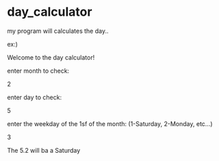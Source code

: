 # day_calculator

my program will calculates the day..

ex:)

Welcome to the day calculator!

enter month to check:

2

enter day to check:

5

enter the weekday of the 1sf of the month: (1-Saturday, 2-Monday, etc...)

3

The 5.2 will ba a Saturday
